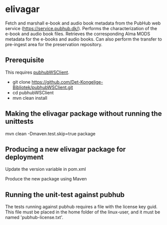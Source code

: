 
# elivagar
Fetch and marshall e-book and audio book metadata from the PubHub web service (https://service.pubhub.dk/).
Performs the characterization of the e-book and audio book files.
Retrieves the corresponding Alma MODS metadata for the e-books and audio books.
Can also perform the transfer to pre-ingest area for the preservation repository.

Prerequisite
--------------------------
This requires [pubhubWSClient](https://github.com/Det-Kongelige-Bibliotek/pubhubWSClient).
* git clone https://github.com/Det-Kongelige-Bibliotek/pubhubWSClient.git
* cd pubhubWSClient
* mvn clean install


Making the elivagar package without running the unittests
----------------------------------------------------------

mvn clean -Dmaven.test.skip=true package


Producing a new elivagar package for deployment
----------------------------------------------------------

Update the version variable in pom.xml

Produce the new package using Maven


Running the unit-test against pubhub
----------------------------------------------------------
The tests running against pubhub requires a file with the license key guid.
This file must be placed in the home folder of the linux-user, and it must be named 'pubhub-license.txt'.
